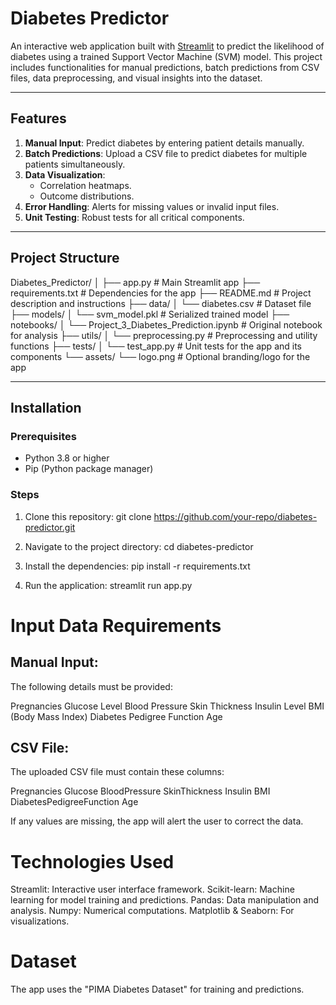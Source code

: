 # Diabetes Predictor

An interactive web application built with [Streamlit](https://streamlit.io/) to predict the likelihood of diabetes using a trained Support Vector Machine (SVM) model. This project includes functionalities for manual predictions, batch predictions from CSV files, data preprocessing, and visual insights into the dataset.

---

## Features
1. **Manual Input**: Predict diabetes by entering patient details manually.
2. **Batch Predictions**: Upload a CSV file to predict diabetes for multiple patients simultaneously.
3. **Data Visualization**:
   - Correlation heatmaps.
   - Outcome distributions.
4. **Error Handling**: Alerts for missing values or invalid input files.
5. **Unit Testing**: Robust tests for all critical components.

---

## Project Structure
Diabetes_Predictor/
│
├── app.py                       # Main Streamlit app
├── requirements.txt             # Dependencies for the app
├── README.md                    # Project description and instructions
├── data/
│   └── diabetes.csv             # Dataset file
├── models/
│   └── svm_model.pkl            # Serialized trained model
├── notebooks/
│   └── Project_3_Diabetes_Prediction.ipynb  # Original notebook for analysis
├── utils/
│   └── preprocessing.py         # Preprocessing and utility functions
├── tests/
│   └── test_app.py              # Unit tests for the app and its components
└── assets/
    └── logo.png                 # Optional branding/logo for the app


---

## Installation

### Prerequisites
- Python 3.8 or higher
- Pip (Python package manager)

### Steps
1. Clone this repository:
   git clone https://github.com/your-repo/diabetes-predictor.git

2. Navigate to the project directory:
   cd diabetes-predictor
3. Install the dependencies:
   pip install -r requirements.txt

4. Run the application:
   streamlit run app.py


# Input Data Requirements
## Manual Input:
The following details must be provided:

Pregnancies
Glucose Level
Blood Pressure
Skin Thickness
Insulin Level
BMI (Body Mass Index)
Diabetes Pedigree Function
Age

## CSV File:
The uploaded CSV file must contain these columns:

Pregnancies
Glucose
BloodPressure
SkinThickness
Insulin
BMI
DiabetesPedigreeFunction
Age

If any values are missing, the app will alert the user to correct the data.

# Technologies Used
Streamlit: Interactive user interface framework.
Scikit-learn: Machine learning for model training and predictions.
Pandas: Data manipulation and analysis.
Numpy: Numerical computations.
Matplotlib & Seaborn: For visualizations.

# Dataset
The app uses the "PIMA Diabetes Dataset" for training and predictions.

